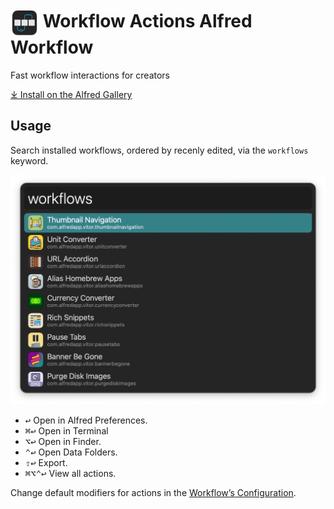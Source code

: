 # <img src='Workflow/icon.png' width='45' align='center' alt='icon'> Workflow Actions Alfred Workflow

Fast workflow interactions for creators

[⤓ Install on the Alfred Gallery](https://alfred.app/workflows/alfredapp/workflow-actions)

## Usage

Search installed workflows, ordered by recenly edited, via the `workflows` keyword.

![Showing workflows](Workflow/images/about/wflist.png)

* <kbd>↩&#xFE0E;</kbd> Open in Alfred Preferences.
* <kbd>⌘</kbd><kbd>↩&#xFE0E;</kbd> Open in Terminal
* <kbd>⌥</kbd><kbd>↩&#xFE0E;</kbd> Open in Finder.
* <kbd>⌃</kbd><kbd>↩&#xFE0E;</kbd> Open Data Folders.
* <kbd>⇧</kbd><kbd>↩&#xFE0E;</kbd> Export.
* <kbd>⌘</kbd><kbd>⌥</kbd><kbd>⌃</kbd><kbd>↩&#xFE0E;</kbd> View all actions.

Change default modifiers for actions in the [Workflow’s Configuration](https://www.alfredapp.com/help/workflows/user-configuration/).
